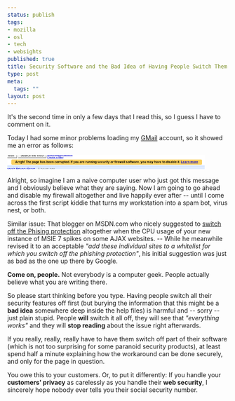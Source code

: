 ```yaml
--- 
status: publish
tags: 
- mozilla
- osl
- tech
- websights
published: true
title: Security Software and the Bad Idea of Having People Switch Them Off
type: post
meta: 
  tags: ""
layout: post
---
```

It's the second time in only a few days that I read this, so I guess I have to comment on it.

Today I had some minor problems loading my <a href="http://gmail.com">GMail</a> account, so it showed me an error as follows:

<a class="imagelink" href="/media/wp/2006/11/gmail-disable-firewall.png" title="Google: Switch off your Firewall"><img id="image125" src="/media/wp/2006/11/gmail-disable-firewall.png" alt="Google: Switch off your Firewall" width="450" class="center" /></a>

Alright, so imagine I am a naive computer user who just got this message and I obviously believe what they are saying. Now I am going to go ahead and disable my firewall altogether and live happily ever after -- until I come across the first script kiddie that turns my workstation into a spam bot, virus nest, or both.

Similar issue: That blogger on MSDN.com who nicely suggested to <a href="http://blogs.msdn.com/junfeng/archive/2006/10/30/ie7-and-ajax-extensive-web-sites.aspx">switch off the Phising protection</a> altogether when the CPU usage of your new instance of MSIE 7 spikes on some AJAX websites. -- While he meanwhile revised it to an acceptable <em>"add these individual sites to a whitelist for which you switch off the phishing protection"</em>, his initial suggestion was just as bad as the one up there by Google.

<strong>Come on, people.</strong> Not everybody is a computer geek. People actually believe what you are writing there.

So please start thinking before you type. Having people switch all their security features off first (but burying the information that this might be a <strong>bad idea</strong> somewhere deep inside the help files) is harmful and -- sorry -- just plain stupid. People <strong>will</strong> switch it all off, they will see that <em>"everything works"</em> and they will <strong>stop reading</strong> about the issue right afterwards.

If you really, really, really have to have them switch off part of their software (which is not too surprising for some paranoid security products), at least spend half a minute explaining how the workaround can be done securely, and only for the page in question.

You owe this to your customers. Or, to put it differently: If you handle your <strong>customers' privacy</strong> as carelessly as you handle their <strong>web security</strong>, I sincerely hope nobody ever tells you their social security number.

